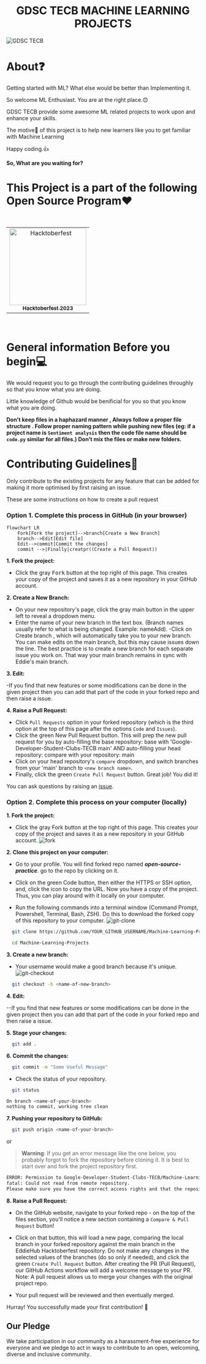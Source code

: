 <div id="top"></div>
<h1 align="center">GDSC TECB MACHINE LEARNING PROJECTS </h1>




![GDSC TECB](https://github.com/Google-Developer-Student-Clubs-TECB/GDSC-TECB-official-website/assets/146541136/a0495f39-5a75-4a56-8897-d140145a341b)


 <!-- ---------------------------------------------------------------------------------------------------------------------- -->

<!-- ---------------------------------------------------------------------------------------------------------------------- -->




<!-- ------------------------------------------------------------------------------------------------------------------------------------------------------ -->
<!-- ------------------------------------------------------------------------------------------------------------------------------------------------------------- -->
<div id="About"></div>

# About❓
Getting started with ML? What else would be better than Implementing it.

So welcome ML Enthusiast. You are at the right place.😊

GDSC TECB provide some awesome ML related projects to work upon and enhance your skills.

The motive🎯 of this project is to help new learners like you to get familiar with Machine Learning

Happy coding.👍

**So, What are you waiting for?**
<br>

<!-- ------------------------------------------------------------------------------------------------------------------------------------------------------ -->
<!-- ------------------------------------------------------------------------------------------------------------------------------------------------------------- -->

<div id="Open-Source-Program"></div>

# This Project is a part of the following Open Source Program❤️

<br>

<table>
<tbody><tr>
<td align="center"><a href="https://hacktoberfest.digitalocean.com/"  target="_blank"><img src="https://encrypted-tbn0.gstatic.com/images?q=tbn:ANd9GcSzxUuUFuwuTwouTwDseIuzwkLBsDa6Z_0BzYX_x0jpqA&s" alt="Hacktoberfest" width="200"/><br><sub><b> Hacktoberfest 2023 </b></sub></a></td> </a></td>


</tr>
</tbody></table>

<br>



<!-- ------------------------------------------------------------------------------------------------------------------------------------------------------ -->
<!-- ------------------------------------------------------------------------------------------------------------------------------------------------------------- -->
<div id="Before"></div>

# General information Before you begin💻

We would request you to go through the contributing guidelines throughly so that you know what you are doing.

Little knowledge of Github would be benificial for you so that you know what you are doing.

**Don't keep files in a haphazard manner , Always follow a proper file structure . Follow proper naming pattern while pushing new files (eg: if a project name is ```Sentiment analysis``` then the code file name should be ```code.py``` similar for all files.) Don't mix the files or make new folders.**



# Contributing Guidelines📝

Only contribute to the existing projects for any feature that can be added for making it more optimised by first raising an issue.

These are some instructions on how to create a pull request

### Option 1. Complete this process in GitHub (in your browser)

```mermaid
flowchart LR
    Fork[Fork the project]-->branch[Create a New Branch]
    branch-->Edit[Edit file]
    Edit-->commit[Commit the changes]
    commit -->|Finally|creatpr((Create a Pull Request))
```

**1. Fork the project:**

- Click the gray <kbd>Fork</kbd> button at the top right of this page. This creates your copy of the project and saves it as a new repository in your GitHub account.

**2. Create a New Branch:**

- On your new repository's page, click the gray main button in the upper left to reveal a dropdown menu.
- Enter the name of your new branch in the text box. (Branch names usually refer to what is being changed. Example: nameAdd).
  -Click on Create branch <new branch name>, which will automatically take you to your new branch. You can make edits on the main branch, but this may cause issues down the line. The best practice is to create a new branch for each separate issue you work on. That way your main branch remains in sync with Eddie's main branch.

**3. Edit:**

-If you find that new features or some modifications can be done in the given project then you can add that part of the code in your forked repo and then raise a issue.

**4. Raise a Pull Request:**

- Click `Pull Requests` option in your forked repository (which is the third option at the top of this page after the options `Code` and `Issues`).
- Click the green New Pull Request button. This will prep the new pull request for you by auto-filling the base repository: base with 'Google-Developer-Student-Clubs-TECB main' AND auto-filling your head repository: compare with your repository: main
- Click on your head repository's `compare` dropdown, and switch branches from your 'main' branch to `<new branch name>`.
- Finally, click the green `Create Pull Request` button. Great job! You did it!

You can ask questions by raising an [issue](https://github.com/Google-Developer-Student-Clubs-TECB/Machine-Learning-Projects/issues/new).

### Option 2. Complete this process on your computer (locally)

**1. Fork the project:**

- Click the gray Fork button at the top right of this page. This creates your copy of the project and saves it as a new repository in your GitHub account. ![fork](https://github.com/Google-Developer-Student-Clubs-TECB/Machine-Learning-Projects.git)

**2. Clone this project on your computer:**

- Go to your profile. You will find forked repo named **_open-source-practice_**. go to the repo by clicking on it.
- Click on the green Code button, then either the HTTPS or SSH option, and, click the icon to copy the URL. Now you have a copy of the project. Thus, you can play around with it locally on your computer.

- Run the following commands into a terminal window (Command Prompt, Powershell, Terminal, Bash, ZSH). Do this to download the forked copy of this repository to your computer. ![git-clone](https://github.com/Google-Developer-Student-Clubs-TECB/Machine-Learning-Projects.git)

```bash
  git clone https://github.com/YOUR_GITHUB_USERNAME/Machine-Learning-Projects.git
```

```bash
  cd Machine-Learning-Projects
```

**3. Create a new branch:**

- Your username would make a good branch because it's unique. ![git-checkout](https://github.com/<YOUR_GITHUB_USERNAME>/Machine-Learning-Projects/tree/main)

```bash
  git checkout -b <name-of-new-branch>
```

**4. Edit:**

--If you find that new features or some modifications can be done in the given project then you can add that part of the code in your forked repo and then raise a issue.


**5. Stage your changes:**


```bash
  git add .
```

**6. Commit the changes:**

```bash
  git commit -m "Some Useful Message"
```

- Check the status of your repository.

```bash
  git status
```

```bash
On branch <name-of-your-branch>
nothing to commit, working tree clean
```

**7. Pushing your repository to GitHub:**

```bash
  git push origin <name-of-your-branch>
```

or

> **Warning**: If you get an error message like the one below, you probably forgot to fork the repository before cloning it. It is best to start over and fork the project repository first.

```bash
ERROR: Permission to Google-Developer-Student-Clubs-TECB/Machine-Learning-Projects.git denied to <your-github-username>.
fatal: Could not read from remote repository.
Please make sure you have the correct access rights and that the repository exists.
```

**8. Raise a Pull Request:**

- On the GitHub website, navigate to your forked repo - on the top of the files section, you'll notice a new section containing a `Compare & Pull Request` button! 

- Click on that button, this will load a new page, comparing the local branch in your forked repository against the main branch in the EddieHub Hacktoberfest repository. Do not make any changes in the selected values of the branches (do so only if needed), and click the green `Create Pull Request` button. After creating the PR (Pull Request), our GitHub Actions workflow will add a welcome message to your PR.
  Note: A pull request allows us to merge your changes with the original project repo.

- Your pull request will be reviewed and then eventually merged.

Hurray! You successfully made your first contribution! 🎉

## Our Pledge

We take participation in our community as a harassment-free experience for everyone and we pledge to act in ways to contribute to an open, welcoming, diverse and inclusive community.




